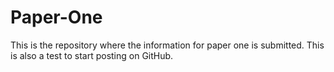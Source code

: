 # Paper-One
This is the repository where the information for paper one is submitted.
This is also a test to start posting on GitHub.
